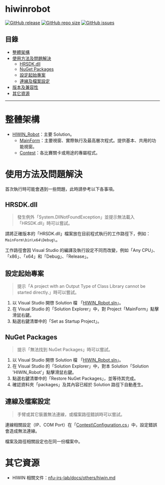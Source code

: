 # hiwinrobot

[![GitHub release](https://img.shields.io/github/release/nfu-irs-lab/hiwinrobot.svg)](https://github.com/nfu-irs-lab/hiwinrobot/releases)
[![GitHub repo size](https://img.shields.io/github/repo-size/nfu-irs-lab/hiwinrobot)](https://github.com/nfu-irs-lab/hiwinrobot)
[![GitHub issues](https://img.shields.io/github/issues/nfu-irs-lab/hiwinrobot.svg)](https://github.com/nfu-irs-lab/hiwinrobot/issues)

## 目錄
- [整體架構](#整體架構)
- [使用方法及問題解決](#使用方法及問題解決)
  - [HRSDK.dll](#HRSDKdll)
  - [NuGet Packages](#NuGet-Packages)
  - [設定起始專案](#設定起始專案)
  - [連線及檔案設定](#連線及檔案設定)
- [版本及兼容性](#版本及兼容性)
- [其它資源](#其它資源)

---

# 整體架構
- [HIWIN_Robot](/HIWIN_Robot.sln)：主要 Solution。
  - [MainForm](/MainForm/)：主要視窗、實際執行及最高層次程式。提供基本、共用的功能視窗。
  - [Contest](/Contest/)：各比賽關卡或用途的專屬程式。

# 使用方法及問題解決
首次執行時可能會遇到一些問題，此時請參考以下各事項。

## HRSDK.dll
> 發生例外「System.DllNotFoundException」並提示無法載入「HRSDK.dll」時可以嘗試。

請將正確版本的「HRSDK.dll」檔案放在目前程式執行的工作路徑下，例如：`MainForm\bin\x64\Debug\`。

工作路徑會因 Visual Studio 的編譯及執行設定不同而改變，例如「Any CPU」、「x86」、「x64」和「Debug」、「Release」。

## 設定起始專案
> 提示「A project with an Output Type of Class Library cannot be started directly.」時可以嘗試。

1. 以 Visual Studio 開啓 Solution 檔 「[HIWIN_Robot.sln](/HIWIN_Robot.sln)」。
2. 在 Visual Studio 的「Solution Explorer」中，對 Project「MainForm」點擊滑鼠右鍵。
3. 點選右鍵清單中的「Set as Startup Project」。

## NuGet Packages
> 提示「無法找到 NuGet Packages」時可以嘗試。

1. 以 Visual Studio 開啓 Solution 檔 「[HIWIN_Robot.sln](/HIWIN_Robot.sln)」。
2. 在 Visual Studio 的「Solution Explorer」中，對本 Solution「Solution 'HIWIN_Robot'」點擊滑鼠右鍵。
3. 點選右鍵清單中的「Restore NuGet Packages」，並等待其完成。
4. 確認資料夾「packages」及其內容已經於 Solution 路徑下自動產生。

## 連線及檔案設定
> 手臂或其它裝置無法連線，或檔案路徑錯誤時可以嘗試。

連線相關設定（IP、COM Port）在「[Contest\Configuration.cs](/Contest/Configuration.cs)」中，設定錯誤會造成無法連線。

檔案及路徑相關設定也在同一份檔案中。

# 其它資源
- HIWIN 相關文件：[nfu-irs-lab/docs/others/hiwin.md](https://github.com/nfu-irs-lab/docs/blob/main/others/hiwin.md)
